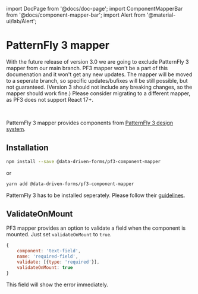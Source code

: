 import DocPage from '@docs/doc-page';
import ComponentMapperBar from '@docs/component-mapper-bar';
import Alert from '@material-ui/lab/Alert';

<DocPage>

# PatternFly 3 mapper

<ComponentMapperBar prefix="pf3" href="https://www.patternfly.org/v3/" />

<Alert severity="error">With the future release of version 3.0 we are going to exclude PatternFly 3 mapper from our main branch. PF3 mapper won't be a part of this documenation and it won't get any new updates. The mapper will be moved to a seperate branch, so specific updates/bufixes will be still possible, but not guaranteed. (Version 3 should not include any breaking changes, so the mapper should work fine.) Please consider migrating to a different mapper, as PF3 does not support React 17+.</Alert>

<br />

PatternFly 3 mapper provides components from [PatternFly 3 design system](https://www.patternfly.org/v3/).

## Installation

```bash
npm install --save @data-driven-forms/pf3-component-mapper
```
or
```bash
yarn add @data-driven-forms/pf3-component-mapper
```

PatternFly 3 has to be installed seperately. Please follow their [guidelines](https://github.com/patternfly/patternfly-react/tree/patternfly-3#Setup).

## ValidateOnMount

PF3 mapper provides an option to validate a field when the component is mounted. Just set `validateOnMount` to `true`.

```jsx
{
    component: 'text-field',
    name: 'required-field',
    validate: [{type: 'required'}],
    validateOnMount: true
}
```

This field will show the error immediately.

</DocPage>
